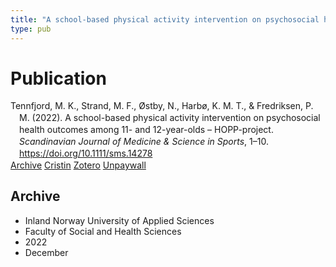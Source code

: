 ```yaml
---
title: "A school-based physical activity intervention on psychosocial health outcomes among 11- and 12-year-olds – HOPP-project"
type: pub
---
```

<h1>Publication</h1>
<article id="csl-bib-container-6X942653" class="csl-bib-container">
  <div class="csl-bib-body" style="line-height: 1.35; padding-left: 1em; text-indent:-1em;">
  <div class="csl-entry">Tennfjord, M. K., Strand, M. F., &#xD8;stby, N., Harb&#xF8;, K. M. T., &amp; Fredriksen, P. M. (2022). A school-based physical activity intervention on psychosocial health outcomes among 11- and 12-year-olds &#x2013; HOPP-project. <i>Scandinavian Journal of Medicine &amp; Science in Sports</i>, 1&#x2013;10. <a href="https://doi.org/10.1111/sms.14278">https://doi.org/10.1111/sms.14278</a></div>
</div>
  <div class="csl-bib-buttons">
    <a href="#taxonomy-article-6X942653" class="csl-bib-button">Archive</a>
    <a href="https://app.cristin.no/results/show.jsf?id=2092332" alt="Cristin URL" class="csl-bib-button">Cristin</a>
    <a href="http://zotero.org/groups/5022929/items/6X942653" alt="Zotero URL" class="csl-bib-button">Zotero</a>
    <a href="https://onlinelibrary.wiley.com/doi/pdfdirect/10.1111/sms.14278" class="csl-bib-button">Unpaywall</a>
  </div>
  <div id="csl-bib-meta-container-6X942653"></div>
</article>
<div id="csl-bib-meta-6X942653" class="csl-bib-meta">
  <article id="taxonomy-article-6X942653" class="taxonomy-article">
    <h1>Archive</h1>
    <ul>
      <li>Inland Norway University of Applied Sciences</li>
      <li>Faculty of Social and Health Sciences</li>
      <li>2022</li>
      <li>December</li>
    </ul>
  </article>
</div>
